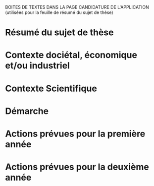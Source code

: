 BOITES DE TEXTES DANS LA PAGE CANDIDATURE DE L'APPLICATION (utilisées pour la feuille de résumé du sujet de thèse)
# Résumé du sujet de thèse

# Contexte dociétal, économique et/ou industriel

# Contexte Scientifique

# Démarche

# Actions prévues pour la première année

# Actions prévues pour la deuxième année
